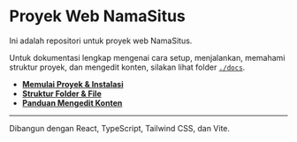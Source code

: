 # Proyek Web NamaSitus

Ini adalah repositori untuk proyek web NamaSitus.

Untuk dokumentasi lengkap mengenai cara setup, menjalankan, memahami struktur proyek, dan mengedit konten, silakan lihat folder [`./docs`](./docs).

*   [**Memulai Proyek & Instalasi**](./docs/README.md)
*   [**Struktur Folder & File**](./docs/STRUCTURE.md)
*   [**Panduan Mengedit Konten**](./docs/EDITING.md)

---

Dibangun dengan React, TypeScript, Tailwind CSS, dan Vite.
